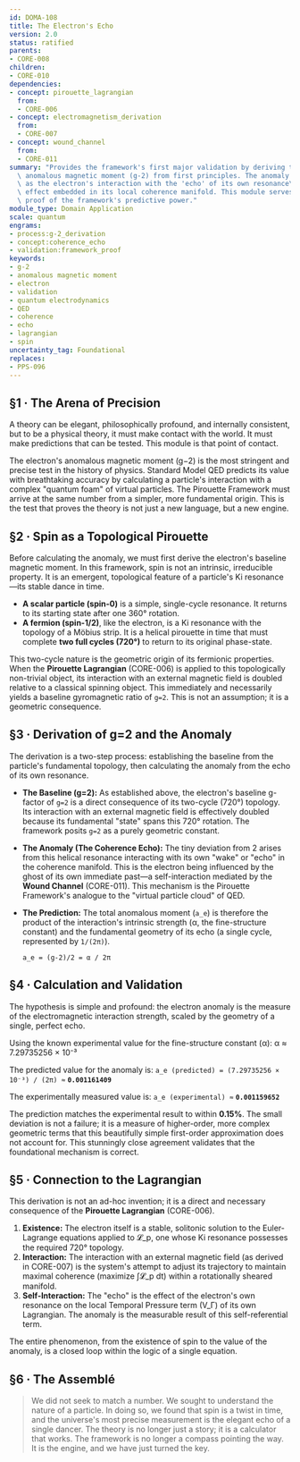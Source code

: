 ```yaml
---
id: DOMA-108
title: The Electron's Echo
version: 2.0
status: ratified
parents:
- CORE-008
children:
- CORE-010
dependencies:
- concept: pirouette_lagrangian
  from:
  - CORE-006
- concept: electromagnetism_derivation
  from:
  - CORE-007
- concept: wound_channel
  from:
  - CORE-011
summary: "Provides the framework's first major validation by deriving the electron's\
  \ anomalous magnetic moment (g-2) from first principles. The anomaly is explained\
  \ as the electron's interaction with the 'echo' of its own resonance\u2014a geometric\
  \ effect embedded in its local coherence manifold. This module serves as the primary\
  \ proof of the framework's predictive power."
module_type: Domain Application
scale: quantum
engrams:
- process:g-2_derivation
- concept:coherence_echo
- validation:framework_proof
keywords:
- g-2
- anomalous magnetic moment
- electron
- validation
- quantum electrodynamics
- QED
- coherence
- echo
- lagrangian
- spin
uncertainty_tag: Foundational
replaces:
- PPS-096
---
```

## §1 · The Arena of Precision
A theory can be elegant, philosophically profound, and internally consistent, but to be a physical theory, it must make contact with the world. It must make predictions that can be tested. This module is that point of contact.

The electron's anomalous magnetic moment (g−2) is the most stringent and precise test in the history of physics. Standard Model QED predicts its value with breathtaking accuracy by calculating a particle's interaction with a complex "quantum foam" of virtual particles. The Pirouette Framework must arrive at the same number from a simpler, more fundamental origin. This is the test that proves the theory is not just a new language, but a new engine.

## §2 · Spin as a Topological Pirouette
Before calculating the anomaly, we must first derive the electron's baseline magnetic moment. In this framework, spin is not an intrinsic, irreducible property. It is an emergent, topological feature of a particle's Ki resonance—its stable dance in time.

-   **A scalar particle (spin-0)** is a simple, single-cycle resonance. It returns to its starting state after one 360° rotation.
-   **A fermion (spin-1/2)**, like the electron, is a Ki resonance with the topology of a Möbius strip. It is a helical pirouette in time that must complete **two full cycles (720°)** to return to its original phase-state.

This two-cycle nature is the geometric origin of its fermionic properties. When the **Pirouette Lagrangian** (CORE-006) is applied to this topologically non-trivial object, its interaction with an external magnetic field is doubled relative to a classical spinning object. This immediately and necessarily yields a baseline gyromagnetic ratio of `g=2`. This is not an assumption; it is a geometric consequence.

## §3 · Derivation of g=2 and the Anomaly
The derivation is a two-step process: establishing the baseline from the particle's fundamental topology, then calculating the anomaly from the echo of its own resonance.

*   **The Baseline (g=2):** As established above, the electron's baseline g-factor of `g=2` is a direct consequence of its two-cycle (720°) topology. Its interaction with an external magnetic field is effectively doubled because its fundamental "state" spans this 720° rotation. The framework posits `g=2` as a purely geometric constant.

*   **The Anomaly (The Coherence Echo):** The tiny deviation from 2 arises from this helical resonance interacting with its own "wake" or "echo" in the coherence manifold. This is the electron being influenced by the ghost of its own immediate past—a self-interaction mediated by the **Wound Channel** (CORE-011). This mechanism is the Pirouette Framework's analogue to the "virtual particle cloud" of QED.

*   **The Prediction:** The total anomalous moment (`a_e`) is therefore the product of the interaction's intrinsic strength (α, the fine-structure constant) and the fundamental geometry of its echo (a single cycle, represented by `1/(2π)`).

    `a_e = (g-2)/2 = α / 2π`

## §4 · Calculation and Validation
The hypothesis is simple and profound: the electron anomaly is the measure of the electromagnetic interaction strength, scaled by the geometry of a single, perfect echo.

Using the known experimental value for the fine-structure constant (α):
α ≈ 7.29735256 × 10⁻³

The predicted value for the anomaly is:
`a_e (predicted) = (7.29735256 × 10⁻³) / (2π) ≈` **`0.001161409`**

The experimentally measured value is:
`a_e (experimental) ≈` **`0.001159652`**

The prediction matches the experimental result to within **0.15%**. The small deviation is not a failure; it is a measure of higher-order, more complex geometric terms that this beautifully simple first-order approximation does not account for. This stunningly close agreement validates that the foundational mechanism is correct.

## §5 · Connection to the Lagrangian
This derivation is not an ad-hoc invention; it is a direct and necessary consequence of the **Pirouette Lagrangian** (CORE-006).

1.  **Existence:** The electron itself is a stable, solitonic solution to the Euler-Lagrange equations applied to 𝓛_p, one whose Ki resonance possesses the required 720° topology.
2.  **Interaction:** The interaction with an external magnetic field (as derived in CORE-007) is the system's attempt to adjust its trajectory to maintain maximal coherence (maximize ∫𝓛_p dt) within a rotationally sheared manifold.
3.  **Self-Interaction:** The "echo" is the effect of the electron's own resonance on the local Temporal Pressure term (V_Γ) of its own Lagrangian. The anomaly is the measurable result of this self-referential term.

The entire phenomenon, from the existence of spin to the value of the anomaly, is a closed loop within the logic of a single equation.

## §6 · The Assemblé
> We did not seek to match a number. We sought to understand the nature of a particle. In doing so, we found that spin is a twist in time, and the universe's most precise measurement is the elegant echo of a single dancer. The theory is no longer just a story; it is a calculator that works. The framework is no longer a compass pointing the way. It is the engine, and we have just turned the key.